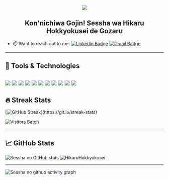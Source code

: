 <p align="center">
  <img src="https://telegra.ph/file/37ba028829b52402cab4e.gif">
</p>

<h2 align="center">Kon'nichiwa Gojin! Sessha wa Hikaru Hokkyokusei de Gozaru</h2>

<!-- To be Filled -->
- 📫  Want to reach out to me:  [![Linkedin Badge](https://img.shields.io/badge/-Harshil%20Jain-blue?style=flat-square&logo=Linkedin&logoColor=white&link=https://www.linkedin.com/in/harshil-jain-000/)](https://www.linkedin.com/in/harshil-jain-000/)
[![Gmail Badge](https://img.shields.io/badge/-kutabare.eerito@gmail.com-c14438?style=flat-square&logo=Gmail&logoColor=white&link=mailto:kutabare.eerito@gmail.com)](mailto:kutabare.eerito@gmail.com)

------------------------------------------------------------------------------------------------------------------------------------------------------------------------------
## 🔧 Tools & Technologies 
![](https://img.shields.io/badge/IDE-JetBrains-informational?style=flat&logo=intellij-idea&logoColor=white&color=2bbc8a)
![](https://img.shields.io/badge/Editor-VSCode-informational?style=flat&logo=intellij-idea&logoColor=white&color=2bbc8a)
![](https://img.shields.io/badge/Code-C-informational?style=flat&logo=C&logoColor=white&color=2bbc8a)
![](https://img.shields.io/badge/Code-C++-informational?style=flat&logo=C++&logoColor=white&color=2bbc8a)
![](https://img.shields.io/badge/Code-HTML5-informational?style=flat&logo=HTML5&logoColor=white&color=2bbc8a)
![](https://img.shields.io/badge/Code-CSS3-informational?style=flat&logo=CSS3&logoColor=white&color=2bbc8a)
![](https://img.shields.io/badge/Code-JavaScript-informational?style=flat&logo=javascript&logoColor=white&color=2bbc8a)
![](https://img.shields.io/badge/Code-Java-informational?style=flat&logo=java&logoColor=white&color=2bbc8a)
![](https://img.shields.io/badge/Code-Pyhton-informational?style=flat&logo=python&logoColor=white&color=2bbc8a)
![](https://img.shields.io/badge/Shell-Bash-informational?style=flat&logo=gnu-bash&logoColor=white&color=2bbc8a)
![](https://img.shields.io/badge/Tools-SQL-informational?style=flat&logo=postgresql&logoColor=white&color=2bbc8a)
--------------------------------------------------------------------------------------------------------------------------------------------------------------------------------
## 🔥 Streak Stats

[![GitHub Streak](https://github-readme-streak-stats.herokuapp.com/?user=HikaruHokkyokusei&theme=dark&hide_border=true")](https://git.io/streak-stats)

![Visitors Batch](https://visitor-badge.laobi.icu/badge?page_id=HikaruHokkyokusei.HikaruHokkyokusei)

--------------------------------------------------------------------------------------------------------------------------------------------------------------------------------
## &#x1f4c8; GitHub Stats
![Sessha no GitHub stats](https://github-readme-stats.vercel.app/api?username=HikaruHokkyokusei&theme=radical&show_icons=true) ![HikaruHokkyokusei](https://github-readme-stats.vercel.app/api/top-langs/?username=HikaruHokkyokusei&hide=java,html,tex&layout=compact&theme=radical&langs_count=8)

------------------------------------------------------------------------------------------------------------------------------------------------------------------------------

![Sessha no github activity graph](https://github-profile-summary-cards.vercel.app/api/cards/profile-details?username=HikaruHokkyokusei&theme=monokai)
